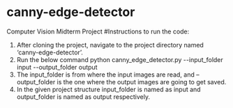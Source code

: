# canny-edge-detector
Computer Vision Midterm Project
#Instructions to run the code:

1.	After cloning the project, navigate to the project directory named ‘canny-edge-detector’.
2.	Run the below command
         python canny_edge_detector.py --input_folder input --output_folder  output
3.	The input_folder is from where the input images are read, and –output_folder is the one where the output images are going to get saved.
4.	In the given project structure input_folder is named as input and output_folder is named as output respectively. 

